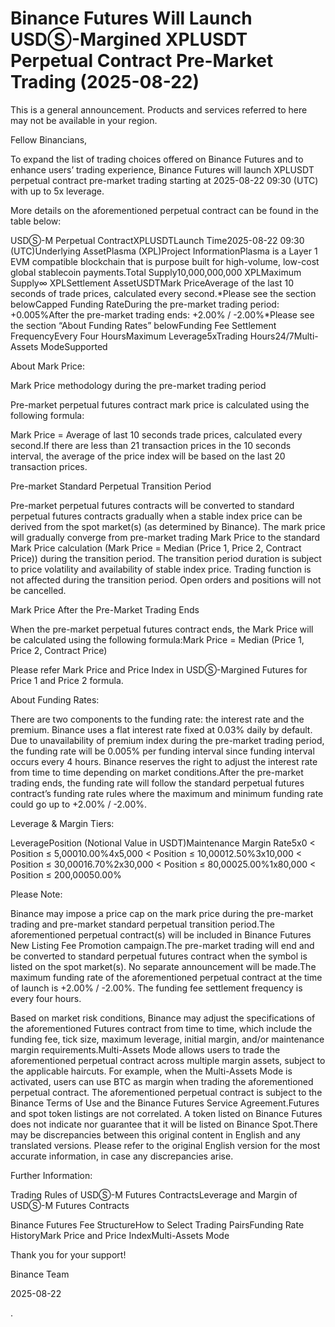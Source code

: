 # Binance Futures Will Launch USDⓈ-Margined XPLUSDT Perpetual Contract Pre-Market Trading (2025-08-22)

This is a general announcement. Products and services referred to here may not be available in your region.

Fellow Binancians,

To expand the list of trading choices offered on Binance Futures and to enhance users’ trading experience, Binance Futures will launch XPLUSDT perpetual contract pre-market trading starting at 2025-08-22 09:30 (UTC) with up to 5x leverage. 

More details on the aforementioned perpetual contract can be found in the table below:  

USDⓈ-M Perpetual ContractXPLUSDTLaunch Time2025-08-22 09:30 (UTC)Underlying AssetPlasma (XPL)Project InformationPlasma is a Layer 1  EVM compatible blockchain that is purpose built for high-volume, low-cost global stablecoin payments.Total Supply10,000,000,000 XPLMaximum Supply∞ XPLSettlement AssetUSDTMark PriceAverage of the last 10 seconds of trade prices, calculated every second.*Please see the section belowCapped Funding RateDuring the pre-market trading period: +0.005%After the pre-market trading ends: +2.00% / -2.00%*Please see the section “About Funding Rates” belowFunding Fee Settlement FrequencyEvery Four HoursMaximum Leverage5xTrading Hours24/7Multi-Assets ModeSupported

About Mark Price:

Mark Price methodology during the pre-market trading period

Pre-market perpetual futures contract mark price is calculated using the following formula:

Mark Price = Average of last 10 seconds trade prices, calculated every second.If there are less than 21 transaction prices in the 10 seconds interval, the average of the price index will be based on the last 20 transaction prices. 

Pre-market Standard Perpetual Transition Period

Pre-market perpetual futures contracts will be converted to standard perpetual futures contracts gradually when a stable index price can be derived from the spot market(s) (as determined by Binance). The mark price will gradually converge from pre-market trading Mark Price to the standard Mark Price calculation (Mark Price = Median (Price 1, Price 2, Contract Price)) during the transition period. The transition period duration is subject to price volatility and availability of stable index price. Trading function is not affected during the transition period. Open orders and positions will not be cancelled. 

Mark Price After the Pre-Market Trading Ends

When the pre-market perpetual futures contract ends, the Mark Price will be calculated using the following formula:Mark Price = Median (Price 1, Price 2, Contract Price)

Please refer Mark Price and Price Index in USDⓈ-Margined Futures for Price 1 and Price 2 formula. 

About Funding Rates:

There are two components to the funding rate: the interest rate and the premium. Binance uses a flat interest rate fixed at 0.03% daily by default. Due to unavailability of premium index during the pre-market trading period, the funding rate will be 0.005% per funding interval since funding interval occurs every 4 hours. Binance reserves the right to adjust the interest rate from time to time depending on market conditions.After the pre-market trading ends, the funding rate will follow the standard perpetual futures contract’s funding rate rules where the maximum and minimum funding rate could go up to +2.00% / -2.00%. 

Leverage & Margin Tiers:

LeveragePosition (Notional Value in USDT)Maintenance Margin Rate5x0 < Position ≤ 5,00010.00%4x5,000 < Position ≤ 10,00012.50%3x10,000 < Position ≤ 30,00016.70%2x30,000 < Position ≤ 80,00025.00%1x80,000 < Position ≤ 200,00050.00%

Please Note:

Binance may impose a price cap on the mark price during the pre-market trading and pre-market standard perpetual transition period.The aforementioned perpetual contract(s) will be included in Binance Futures New Listing Fee Promotion campaign.The pre-market trading will end and be converted to standard perpetual futures contract when the symbol is listed on the spot market(s). No separate announcement will be made.The maximum funding rate of the aforementioned perpetual contract at the time of launch is +2.00% / -2.00%. The funding fee settlement frequency is every four hours.

Based on market risk conditions, Binance may adjust the specifications of the aforementioned Futures contract from time to time, which include the funding fee, tick size, maximum leverage, initial margin, and/or maintenance margin requirements.Multi-Assets Mode allows users to trade the aforementioned perpetual contract across multiple margin assets, subject to the applicable haircuts. For example, when the Multi-Assets Mode is activated, users can use BTC as margin when trading the aforementioned perpetual contract. The aforementioned perpetual contract is subject to the Binance Terms of Use and the Binance Futures Service Agreement.Futures and spot token listings are not correlated. A token listed on Binance Futures does not indicate nor guarantee that it will be listed on Binance Spot.There may be discrepancies between this original content in English and any translated versions. Please refer to the original English version for the most accurate information, in case any discrepancies arise.

Further Information:

Trading Rules of USDⓈ-M Futures ContractsLeverage and Margin of USDⓈ-M Futures Contracts

Binance Futures Fee StructureHow to Select Trading PairsFunding Rate HistoryMark Price and Price IndexMulti-Assets Mode

Thank you for your support!

Binance Team

2025-08-22

.